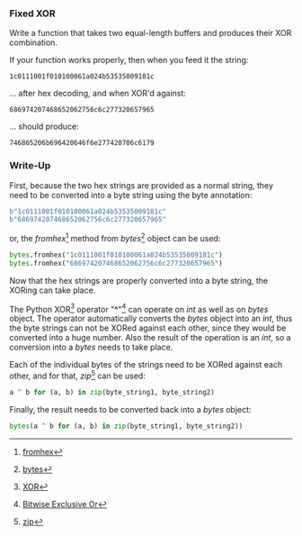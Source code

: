 ### Fixed XOR

Write a function that takes two equal-length buffers and produces their XOR combination.

If your function works properly, then when you feed it the string:

```
1c0111001f010100061a024b53535009181c
```

... after hex decoding, and when XOR'd against:

```
686974207468652062756c6c277320657965
```

... should produce:

```
746865206b696420646f6e277420706c6179
```

### Write-Up

First, because the two hex strings are provided as a normal string, they need to be converted into a byte string using the byte annotation:

```python
b"1c0111001f010100061a024b53535009181c"
b"686974207468652062756c6c277320657965"
```

or, the *fromhex*[^1] method from *bytes*[^2] object can be used:

```python
bytes.fromhex("1c0111001f010100061a024b53535009181c")
bytes.fromhex("686974207468652062756c6c277320657965")
```

Now that the hex strings are properly converted into a byte string, the XORing can take place.

The Python XOR[^3] operator "**\^**"[^4] can operate on *int* as well as on *bytes* object. The operator automatically converts the *bytes* object into an *int*, thus the byte strings can not be XORed against each other, since they would be converted into a huge number. Also the result of the operation is an *int*, so a conversion into a *bytes* needs to take place.

Each of the individual bytes of the strings need to be XORed against each other, and for that, *zip*[^5] can be used:

```python
a ^ b for (a, b) in zip(byte_string1, byte_string2)
```

Finally, the result needs to be converted back into a *bytes* object:

```python
bytes(a ^ b for (a, b) in zip(byte_string1, byte_string2))
```

[^1]: [fromhex](https://docs.python.org/3/library/stdtypes.html#bytes.fromhex)

[^2]: [bytes](https://docs.python.org/3/library/stdtypes.html#bytes-objects)

[^3]: [XOR](https://en.wikipedia.org/wiki/Exclusive_or)

[^4]: [Bitwise Exclusive Or](https://docs.python.org/3/library/operator.html#mapping-operators-to-functions)

[^5]: [zip](https://docs.python.org/3/library/functions.html#zip)
